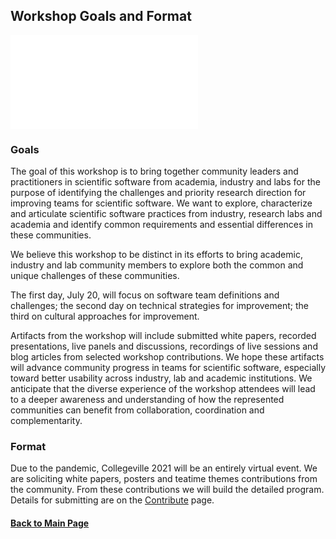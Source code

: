 ## Workshop Goals and Format

![](assets/CollegevilleWorkshopOverview.pdf)

### Goals

The goal of this workshop is to bring together community leaders and practitioners in scientific software from academia, industry and labs for the purpose of identifying the challenges and priority research direction for improving teams for scientific software. We want to explore, characterize and articulate scientific software practices from industry, research labs and academia and identify common requirements and essential differences in these communities.

We believe this workshop to be distinct in its efforts to bring academic, industry and lab community members to explore both the common and unique challenges of these communities.

The first day, July 20, will focus on software team definitions and challenges; the second day on technical strategies for improvement; the third on cultural approaches for improvement.

Artifacts from the workshop will include submitted white papers, recorded presentations, live panels and discussions, recordings of live sessions and blog articles from selected workshop contributions.  We hope these artifacts will advance community progress in teams for scientific software, especially toward better usability across industry, lab and academic institutions. We anticipate that the diverse experience of the workshop attendees will lead to a deeper awareness and understanding of how the represented communities can benefit from collaboration, coordination and complementarity.

### Format

Due to the pandemic, Collegeville 2021 will be an entirely virtual event.  We are soliciting white papers, posters and teatime themes contributions from the community.  From these contributions we will build the detailed program.  Details for submitting are on the [Contribute](Contribute.md) page.


#### [Back to Main Page](index.md)
